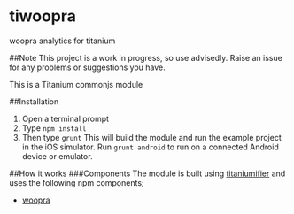 # tiwoopra
woopra analytics for titanium

##Note
This project is a work in progress, so use advisedly.  Raise an issue for any problems or suggestions you have.

This is a Titanium commonjs module

##Installation
1. Open a terminal prompt
2. Type `npm install`
3. Then type `grunt`
This will build the module and run the example project in the iOS simulator. Run `grunt android` to run on a connected Android device or emulator.

##How it works
###Components
The module is built using [titaniumifier](https://www.npmjs.com/package/grunt-titaniumifier) and uses the following npm components;

* [woopra](https://www.npmjs.com/package/woopra)
